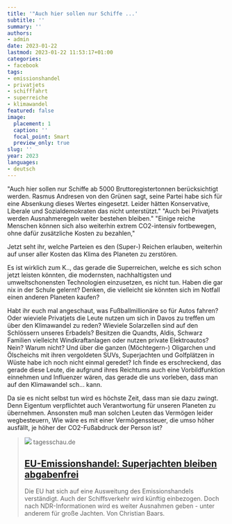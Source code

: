 ```yaml
---
title: '"Auch hier sollen nur Schiffe ...'
subtitle: ''
summary: ''
authors:
- admin
date: 2023-01-22
lastmod: 2023-01-22 11:53:17+01:00
categories:
- facebook
tags:
- emissionshandel
- privatjets
- schifffahrt
- superreiche
- klimawandel
featured: false
image:
  placement: 1
  caption: ''
  focal_point: Smart
  preview_only: true
slug: ''
year: 2023
languages:
- deutsch
---
```


"Auch hier sollen nur Schiffe ab 5000 Bruttoregistertonnen berücksichtigt werden. Rasmus Andresen von den Grünen sagt, seine Partei habe sich für eine Absenkung dieses Wertes eingesetzt. Leider hätten Konservative, Liberale und Sozialdemokraten das nicht unterstützt."
"Auch bei Privatjets werden Ausnahmeregeln weiter bestehen bleiben."
"Einige reiche Menschen können sich also weiterhin extrem CO2-intensiv fortbewegen, ohne dafür zusätzliche Kosten zu bezahlen,"

Jetzt seht ihr, welche Parteien es den (Super-) Reichen erlauben, weiterhin auf unser aller Kosten das Klima des Planeten zu zerstören. 

Es ist wirklich zum K.., das gerade die Superreichen, welche es sich schon jetzt leisten könnten, die modernsten, nachhaltigsten und umweltschonensten Technologien einzusetzen, es nicht tun. Haben die gar nix in der Schule gelernt? Denken, die vielleicht sie könnten sich im Notfall einen anderen Planeten kaufen? 

Habt ihr euch mal angeschaut, was Fußballmillionäre so für Autos fahren? Oder wieviele Privatjets die Leute nutzen um sich in Davos zu treffen um über den Klimawandel zu reden? Wieviele Solarzellen sind auf den Schlössern unseres Erbadels? Besitzen die Quandts, Aldis, Schwarz Familien vielleicht Windkraftanlagen oder nutzen private Elektroautos? Nein? Warum nicht? Und über die ganzen (Möchtegern-) Oligarchen und Ölscheichs mit ihren vergoldeten SUVs, Superjachten und Golfplätzen in Wüste habe ich noch nicht einmal geredet? Ich finde es erschreckend, das gerade diese Leute, die aufgrund ihres Reichtums auch eine Vorbildfunktion einnehmen und Influenzer wären, das gerade die uns vorleben, dass man auf den Klimawandel sch... kann. 

Da sie es nicht selbst tun wird es höchste Zeit, dass man sie dazu zwingt. Denn Eigentum verpflichtet auch Verantwortung für unseren Planeten zu übernehmen. Ansonsten muß man solchen Leuten das Vermögen leider wegbesteuern, Wie wäre es mit einer Vermögenssteuer, die umso höher ausfällt, je höher der CO2-Fußabdruck der Person ist?
> [![](https://images.tagesschau.de/image/714202d2-4ef8-4538-9334-5e0965d396bd/AAABhpffa5k/AAABibBxqrQ/16x9-1280/yacht-valerie-103.jpg)](https://www.tagesschau.de/investigativ/ndr/jachten-treibhausgase-klima-101.html)
> tagesschau.de
> ## [EU-Emissionshandel: Superjachten bleiben abgabenfrei](https://www.tagesschau.de/investigativ/ndr/jachten-treibhausgase-klima-101.html)
>
>Die EU hat sich auf eine Ausweitung des Emissionshandels verständigt. Auch der Schiffsverkehr wird künftig einbezogen. Doch nach NDR-Informationen wird es weiter Ausnahmen geben - unter anderem für große Jachten. Von Christian Baars.